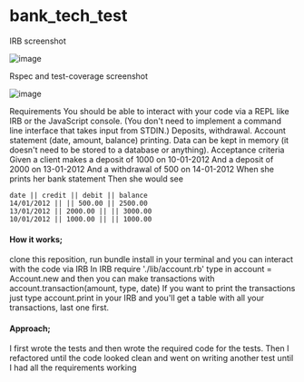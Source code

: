 # bank_tech_test

IRB screenshot

![image](https://user-images.githubusercontent.com/33194929/40306204-b5f914aa-5cf5-11e8-9914-9e01034c7e33.png)

Rspec and test-coverage screenshot

![image](https://user-images.githubusercontent.com/33194929/40307198-6af6a3ce-5cf9-11e8-9c8b-60eee5e09a22.png)


Requirements
You should be able to interact with your code via a REPL like IRB or the JavaScript console. (You don't need to implement a command line interface that takes input from STDIN.)
Deposits, withdrawal.
Account statement (date, amount, balance) printing.
Data can be kept in memory (it doesn't need to be stored to a database or anything).
Acceptance criteria
Given a client makes a deposit of 1000 on 10-01-2012
And a deposit of 2000 on 13-01-2012
And a withdrawal of 500 on 14-01-2012
When she prints her bank statement
Then she would see

```
date || credit || debit || balance
14/01/2012 || || 500.00 || 2500.00
13/01/2012 || 2000.00 || || 3000.00
10/01/2012 || 1000.00 || || 1000.00
```
#### How it works;

clone this reposition, run bundle install in your terminal and you can interact with the code via IRB
In IRB require './lib/account.rb'
type in account = Account.new and then you can make transactions with account.transaction(amount, type, date)
If you want to print the transactions just type account.print in your IRB and you'll get a table with all your transactions, last one first.

#### Approach;

I first wrote the tests and then wrote the required code for the tests. Then I refactored until the code looked clean and went on writing another test until I had all the requirements working
